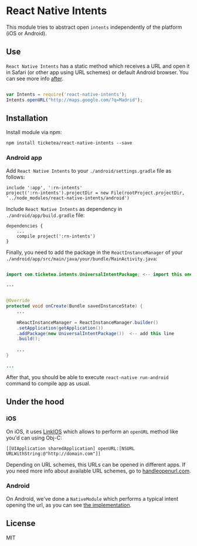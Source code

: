 # React Native Intents

This module tries to abstract open `intents` independently of the platform (iOS or Android).



## Use

`React Native Intents` has a static method which receives a URL and open it in Safari (or other app using URL schemes) or default Android browser. You can see more info [after](#under-the-hood).

```js

var Intents = require('react-native-intents');
Intents.openURL("http://maps.google.com/?q=Madrid");

```



## Installation

Install module via npm:

```
npm install ticketea/react-native-intents --save
```


### Android app

Add `React Native Intents` to your `./android/settings.gradle` file as follows:

```
include ':app', ':rn-intents'
project(':rn-intents').projectDir = new File(rootProject.projectDir, '../node_modules/react-native-intents/android')
```

Include `React Native Intents` as dependency in `./android/app/build.gradle` file:

```
dependencies {
	...
    compile project(':rn-intents')
}
```

Finally, you need to add the package in the `ReactInstanceManager` of your `./android/app/src/main/java/your/bundle/MainActivity.java`:

```java

import com.ticketea.intents.UniversalIntentPackage; <-- import this one

...


@Override
protected void onCreate(Bundle savedInstanceState) {
	...
	
	mReactInstanceManager = ReactInstanceManager.builder()
	.setApplication(getApplication())
	.addPackage(new UniversalIntentPackage())  <-- add this line
	.build();
	
	...
}

...

```


After that, you should be able to execute `react-native run-android` command to compile app as usual.



## Under the hood

### iOS
On iOS, it uses [LinkIOS](https://facebook.github.io/react-native/docs/linkingios.html) which allows to perform an `openURL` method like you'd can using Obj-C:

```objc
[[UIApplication sharedApplication] openURL:[NSURL URLWithString:@"http://domain.com"]]
```

Depending on URL schemes, this URLs can be opened in different apps. If you need more info about available URL schemes, go to [handleopenurl.com](http://handleopenurl.com/scheme).


### Android
On Android, we've done a `NativeModule` which performs a typical intent opening the url, as you can see [the implementation](android/src/main/java/com/ticketea/intents).



## License
MIT